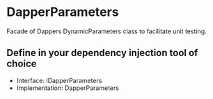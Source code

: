 # DapperParameters
Facade of Dappers DynamicParameters class to facilitate unit testing.

## Define in your dependency injection tool of choice
* Interface:       IDapperParameters
* Implementation:  DapperParameters
